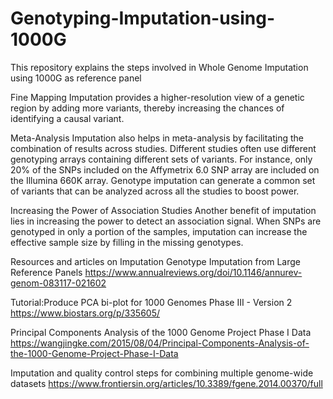 # Genotyping-Imputation-using-1000G

This repository explains the steps involved in Whole Genome Imputation using 1000G as reference panel

Fine Mapping
Imputation provides a higher-resolution view of a genetic region by adding more variants, thereby increasing the chances of identifying a causal variant.

Meta-Analysis
Imputation also helps in meta-analysis by facilitating the combination of results across studies. Different studies often use different genotyping arrays containing different sets of variants. For instance, only 20% of the SNPs included on the Affymetrix 6.0 SNP array are included on the Illumina 660K array. Genotype imputation can generate a common set of variants that can be analyzed across all the studies to boost power. 

Increasing the Power of Association Studies
Another benefit of imputation lies in increasing the power to detect an association signal. When SNPs are genotyped in only a portion of the samples, imputation can increase the effective sample size by filling in the missing genotypes.


Resources and articles on Imputation
Genotype Imputation from Large Reference Panels
https://www.annualreviews.org/doi/10.1146/annurev-genom-083117-021602

Tutorial:Produce PCA bi-plot for 1000 Genomes Phase III - Version 2
https://www.biostars.org/p/335605/

Principal Components Analysis of the 1000 Genome Project Phase I Data
https://wangjingke.com/2015/08/04/Principal-Components-Analysis-of-the-1000-Genome-Project-Phase-I-Data

Imputation and quality control steps for combining multiple genome-wide datasets
https://www.frontiersin.org/articles/10.3389/fgene.2014.00370/full




